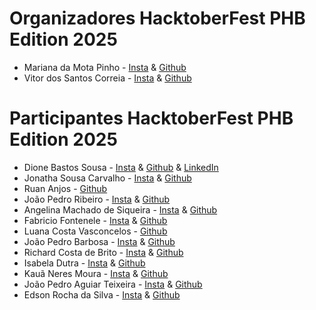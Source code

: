 # Organizadores HacktoberFest PHB Edition 2025
- Mariana da Mota Pinho - [Insta](https://www.instagram.com/eumariana.dev/) & [Github](https://github.com/eumarianamota)
- Vitor dos Santos Correia - [Insta]() & [Github]()

# Participantes HacktoberFest PHB Edition 2025
- Dione Bastos Sousa - [Insta](https://www.instagram.com/dibastos.dev) & [Github](https://github.com/Dione-b) & [LinkedIn](https://www.linkedin.com/in/dione-bastos)
- Jonatha Sousa Carvalho - [Insta](https://www.instagram.com/eujonathamermo/) & [Github](https://github.com/jowgaze)
- Ruan Anjos - [Github](https://github.com/oAnjophb)
- João Pedro Ribeiro - [Insta](https://www.instagram.com/jpedro_ribeiroc3po) & [Github](https://github.com/jp3droribeiro)
- Angelina Machado de Siqueira - [Insta](https://www.instagram.com/angelina_kaay/) & [Github](https://github.com/ASangelina)
- Fabricio Fontenele - [Insta](https://www.instagram.com/_fabriciovieira_a/) & [Github](https://github.com/Fabricio-Fontenele)
- Luana Costa Vasconcelos - [Github](https://github.com/luanacostav)
- João Pedro Barbosa - [Insta](https://www.instagram.com/dev_joaopedro/) & [Github](https://github.com/barbosa-jp)
- Richard Costa de Brito - [Insta](https://www.instagram.com/britoricharddd?igsh=aWNycnRsbmRxenM1) & [Github](https://github.com/RichardDeBrito)
- Isabela Dutra - [Insta](https://www.instagram.com/_isadutrar) & [Github](https://github.com/isadtr)
- Kauã Neres Moura - [Insta](https://www.instagram.com/neres.dev?igsh=MTN2d2Rxc3J6emhjbQ==) & [Github](https://github.com/Kaua-cel)
- João Pedro Aguiar Teixeira - [Insta](https://www.instagram.com/pdro025/) & [Github](https://github.com/pedroaguiarcd)
- Edson Rocha da Silva - [Insta](https://www.instagram.com/edsonrochada39/) & [Github](https://github.com/eddieJPN)
